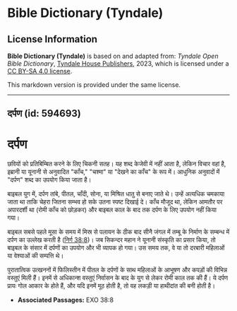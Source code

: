 # Bible Dictionary (Tyndale)

## License Information

**Bible Dictionary (Tyndale)** is based on and adapted from: _Tyndale Open Bible Dictionary_, [Tyndale House Publishers](https://tyndaleopenresources.com/), 2023, which is licensed under a [CC BY-SA 4.0 license](https://creativecommons.org/licenses/by-sa/4.0/legalcode.en).

This markdown version is provided under the same license.



--------------------------------

## दर्पण (id: 594693)

दर्पण
=====

छवियों को प्रतिबिम्बित करने के लिए चिकनी सतह। यह शब्द केजेवी में नहीं आता है, लेकिन विचार वहां है, इब्रानी या यूनानी से अनुवादित "काँच," "चश्मा" या "देखने का काँच" के रूप में। आधुनिक अनुवादों में "दर्पण" शब्द का उपयोग किया जाता है।

बाइबल युग में, दर्पण तांबे, पीतल, चाँदी, सोना, या मिश्रित धातु से बनाए जाते थे। उन्हें अत्यधिक चमकाया जाता था ताकि चेहरा जितना सम्भव हो सके उतना स्पष्ट दिखाई दे। काँच मौजूद था, लेकिन आमतौर पर अपारदर्शी था (रोमी काँच को छोड़कर) और बाइबल काल के बाद तक दर्पण के लिए उपयोग नहीं किया गया।

बाइबल सबसे पहले मूसा के समय में मिस्र से पलायन के ठीक बाद सीनै जंगल में तम्बू के निर्माण के सम्बन्ध में दर्पण का उल्लेख करती है ([निर्ग 38:8](https://ref.ly/Exod38:8))। जब सिकन्दर महान ने यूनानी संस्कृति का प्रसार किया, तो बाइबल के संसार में दर्पणों का उपयोग और भी व्यापक हो गया। उस समय तक, वे या तो दरबारी महिलाओं या वेश्याओं की सम्पत्ति थे।

पुरातात्विक उत्खननों में फिलिस्तीन में पीतल के दर्पणों के साथ महिलाओं के आभूषण और कपड़ों की विभिन्न वस्तुएं मिली हैं। इनमें से अधिकान्श वस्तुएं निर्वासन के बाद के युग से लेकर रोमी काल तक की हैं। ये दर्पण प्रायः गोल आकार के होते हैं, और यदि इनमें मूठ होती है, तो वह लकड़ी या हाथीदांत की बनी होती है।

* **Associated Passages:** EXO 38:8

